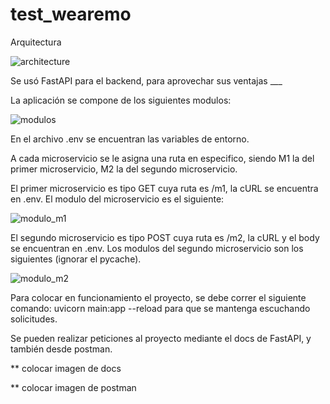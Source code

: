# test_wearemo

Arquitectura

![architecture](https://github.com/DVRRS/test_wearemo/assets/69321668/c66c54c5-b3b3-4413-a2f4-b2730e123403)

Se usó FastAPI para el backend, para aprovechar sus ventajas ___

La aplicación se compone de los siguientes modulos: 

![modulos](https://github.com/DVRRS/test_wearemo/assets/69321668/ee6845eb-a9c5-49e8-9a4d-46cd45789030)

En el archivo .env se encuentran las variables de entorno.

A cada microservicio se le asigna una ruta en especifico, siendo M1 la del primer microservicio, M2 la del segundo microservicio. 

El primer microservicio es tipo GET cuya ruta es /m1, la cURL se encuentra en .env. El modulo del microservicio es el siguiente:

![modulo_m1](https://github.com/DVRRS/test_wearemo/assets/69321668/6c871afd-e48d-4601-ad50-6f594d19ee55)

El segundo microservicio es tipo POST cuya ruta es /m2, la cURL y el body se encuentran en .env. Los modulos del segundo microservicio son los siguientes (ignorar el pycache).

![modulo_m2](https://github.com/DVRRS/test_wearemo/assets/69321668/2b6d3228-444a-40ab-9ff6-386bcc695109)

Para colocar en funcionamiento el proyecto, se debe correr el siguiente comando: uvicorn main:app --reload para que se mantenga escuchando solicitudes.

Se pueden realizar peticiones al proyecto mediante el docs de FastAPI, y también desde postman.

** colocar imagen de docs

** colocar imagen de postman


